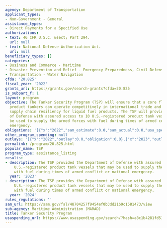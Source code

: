 ```yaml
---
agency: Department of Transportation
applicant_types:
- Non-Government - General
assistance_types:
- Direct Payments for a Specified Use
authorizations:
- text: 46 CFR U.S.C. &sect; Part 294.
  url: null
- text: National Defense Authorization Act.
  url: null
beneficiary_types: []
categories:
- Business and Commerce - Maritime
- Disaster Prevention and Relief - Emergency Preparedness, Civil Defense
- Transportation - Water Navigation
cfda: '20.825'
fiscal_year: '2022'
grants_url: https://grants.gov/search-grants?cfda=20.825
is_subpart_f: 1
layout: program
objective: The Tanker Security Program (TSP) will ensure that a core fleet of U.S.-based
  product tankers can operate competitively in international trade and enhance U.S.
  supply chain resiliency for liquid fuel products. The TSP will provide the Department
  of Defense with assured access to 10 U.S.-registered product tank vessels that may
  be used to supply the armed forces with fuel during times of armed conflict or national
  emergency.
obligations: '[{"x":"2022","sam_estimate":0.0,"sam_actual":0.0,"usa_spending_actual":0.0},{"x":"2023","sam_estimate":0.0,"sam_actual":60000000.0,"usa_spending_actual":60000000.0},{"x":"2024","sam_estimate":60000000.0,"sam_actual":0.0,"usa_spending_actual":9723236.04}]'
other_program_spending: null
outlays: '[{"x":"2022","outlay":0.0,"obligation":0.0},{"x":"2023","outlay":9723236.04,"obligation":9723236.04},{"x":"2024","outlay":42703302.76,"obligation":60000000.0}]'
permalink: /program/20.825.html
popular_name: TSP
program_type: assistance_listing
results:
- description: The TSP provided the Department of Defense with assured access to 10
    U.S.-registered product tank vessels that may be used to supply the armed forces
    with fuel during times of armed conflict or national emergency.
  year: '2023'
- description: The TSP provides the Department of Defense with assured access to 10
    U.S.-registered product tank vessels that may be used to supply the armed forces
    with fuel during times of armed conflict or national emergency.
  year: '2024'
rules_regulations: ''
sam_url: https://sam.gov/fal/48704257f9454ef0b3dd21b9c1581473/view
sub-agency: Maritime Administration (MARAD)
title: Tanker Security Program
usaspending_url: https://www.usaspending.gov/search/?hash=a8c1b4281fd518318398e70f1da3ee02
---
```

